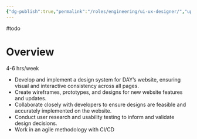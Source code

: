 ```yaml
---
{"dg-publish":true,"permalink":"/roles/engineering/ui-ux-designer/","updated":"2024-10-12T19:35:29.856+06:00"}
---
```


#todo 

# Overview
4-6 hrs/week
- Develop and implement a design system for DAY’s website, ensuring visual and interactive consistency across all pages.
- Create wireframes, prototypes, and designs for new website features and updates.
- Collaborate closely with developers to ensure designs are feasible and accurately implemented on the website.
- Conduct user research and usability testing to inform and validate design decisions.
- Work in an agile methodology with CI/CD